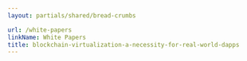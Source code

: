 ```yaml
---
layout: partials/shared/bread-crumbs

url: /white-papers
linkName: White Papers
title: blockchain-virtualization-a-necessity-for-real-world-dapps
---
```

